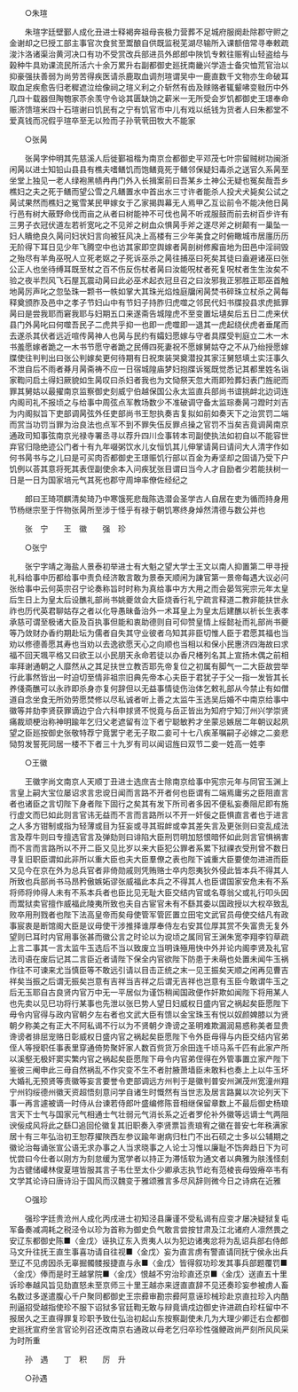 <!-- { "loadSidebar": true } -->

　　○朱瑄 

　　朱瑄字廷壁鄞人成化丑进士释褐奔祖母丧极力营葬不足城府服阕赴除郡守赆之金谢却之巳授工部主事官次食贫至鬻酿自供既监税芜湖尽输所入课额倍常寻奉敕疏浚汴洛诸渠治黄河决口有功不受赏改兵部进员外郎郎中陜饥专敕往赈宥山轻盗给与榖种牛具劝课流民所活六十余万累升右副都御史廵抚南畿兴学造士备灾恤荒官治以抑豪强扶善弱为尚劳苦得疾医请杀鹿取血调剂瑄谓吴中一鹿直数千文物亦生命破耳取血足疾愈告归老穉遮泣绘像祠之瑄义利之介斩然有齿及赇赂者辄颦咈变敡历中外几四十载器但陶匏家苶余羡守令谂其匮缺饷之薪米一无所受会岁饥都御史王璟奉命赈济馈瑄米四十石瑄谢曰饥民有之宁有饥官市中儿有戏以纸钱为货者人曰朱都堂不爱真钱而况假乎瑄卒至无以殓而子孙茕茕田牧大不能家 

　　○张昺 

　　张昺字仲明其先慈溪人后徙鄞祖楷为南京佥都御史平邓茂七叶宗留贼树功闽浙闲昺以进士知铅山县县有樵夫嗜鳝饥而饱鳝竟死于鳝邻保疑妇毒杀之送官久系昺至坐堂上独见一老人绿袍黑帻冉冉门外入长揖案前曰吾某乡土神公无疑也冤矣哉吾乡樵妇之夫之死于鳝而望公雪之凡鳝置水中首出水三寸许者能杀人投犬犬毙矣公试之昺试果然而樵妇之冤雪某民甲嫁女于乙家揭舆幕无人焉甲乙互讼前令不能决他日昺行邑有树大蔽野命伐而亩之从者曰树能祌不可伐也昺不听戎服鼓而前去树百步许有三男子衣冠伏道左若祈宽叱之不见斧之树血众惧昺手斧之遂尽斧之树颠有一巢坠一妇人瞶绝良久昺问妇状妇言向被狂风决上高楼有三少年美食之时俯瞰城市居廛历历无阶得下耳日见少年飞腾空中也访其家即空舆嫁者昺剖树修廨亩地为田邑中淫祠毁之殆尽有羊角巫呪人立死老妪之子死诉巫杀之昺往捕巫曰死矣其徒曰盍避诸巫曰张公正人也坐待缚耳既至杖之百不伤反伤杖者昺曰汝能呪杖者死复呪杖者生生汝矣不验之夜半烈风飞石屋瓦震动昺曰此必巫术起衣冠旦召之曰汝邪我正邪胜正耶巫首触地昺厉声叱之忽坠珠一颗书一帙如掌大其珠光焰烛庭牖闲昺焚书碎珠立杖杀之昺每释奠颁胙及邑中之孝子节妇山中有节妇子持胙归虎噬之邻民代妇书牒投县求虎抵罪昺曰是尝我耶而窘我耶与妇期五口来遂斋告城隍虎不至变置坛壝矣后五日二虎来伏县门外昺叱曰何噬吾民子二虎共乎抑一也即一虎噬即一退其一虎起绕伏虎者垂尾而去遂杀其伏者远近喧传昺神人也昺与民约有孀妇愿嫁与守者具牒受判庭立二木一木书羞愿嫁者跪之一木书节愿守者跪之民傅四死妻祝不愿嫁舅姑夺之不从乃绐授愿嫁牒使往判判出曰张公判嫁矣更何待期有日祝朿装哭奠潜投其家汪舅怒填土实汪事久不泄自后不雨者朞月昺斋祷不应一日宿城隍庙梦妇抱牒诉冤既觉悉记其都里姓名诣家鞫问启土得妇厥貌如生昺叹曰杀妇者我也为文恸祭天忽大雨即殓葬妇表门旌祀而罪其舅姑以最擢南京监察御史刻威宁伯越保国公永太监直兵部尚书谊挑衅北边词连内阁司礼不报顷之与给事中周弦点军教场数少不准破调守备太监琮奏昺刁蹬时刘吉为内阁拟旨下吏部调昺弦外任吏部尚书王恕执奏吉复拟如前如奏天下之治赏罚二端而赏当功罚当罪为治良法也点军不到不罪失伍反罪点操之官罚不当矣吉竟调昺南京通政司知事弦南京光禄寺署丞寻以荐升四川佥事转本司副使执法如初自以不能容世弃官归隐绝迹公门者十有九年啜粥饮水儿女恒饥其儿伸掌请昺曰请问大人清字作如何书昺书与之儿曰是可买肉否都御史王璟赈饥行部以百金为寿坚却之固请乃受下户饥例以荅其意将死其表侄副使余本入问疾犹张目谓曰当今人才自励者少若能扶树一日是一日为国家培元气其死也郡守周坤率僚佐经纪之 

　　郎曰王琦项麒清矣琦乃中寒饿死悲哉陈选潜会圣学古人自居在吏为循而持身用节杨继宗至于忤物张昺所至涉于怪乎有禄于朝饥寒终身焯然清德与数公并也 

　　张　宁　　王　徽　　强　珍 

　　○张宁 

　　张宁字靖之海盐人景泰初举进士有大魁之望大学士王文以南人抑置第二甲寻授礼科给事中历都给事中责负经济敢言敢为景泰天顺闲为諌官第一景帝每遇大议必问张给事中云何英宗召宁论奏称旨时时称为真给事中方大用之而会晏驾宪宗元年太皇后生日上为皇太后设醮礼部尚书姚夔敛会大臣烧香行礼宁疏言释道二教非能扶世永祚也历代英君聊姑存之者以化导愚昧备治外一术耳皇上为皇太后建醮以祈长生表孝承慈可谓至极诸大臣及百执事但能和衷助德则自可仰赞皇情上绥懿祉而礼部尚书夔等乃敛财办香约期赴坛为儒者自失其守业彼者乌知其非臣切惟人臣于君愿其福也当劝以修德善愿其寿也当劝以去逸欲愿天心之向顺也当相以和保小民惠济四海故曰求福不回天堸平格又曰欲王以小民朋天永命若徒以办香尺楮列名其上宣扬木偶之前相率拜谢通朝之人靡然从之其足扶世立教否耶先帝复位之初属有脚气一二大臣故尝举行此事然皆出一时迫切至情非祖宗旧典先帝本心夫臣于君犹子于父一指一发皆其长养俴斋醮可以永祚即杀身亦复何辞但以无益事情徒伤治体乞敕礼部从今禁止有如僧道自念坐食无所効劳愿焚修以尽私诚者听上善之太监牛玉选吴后婚不中南京给事中徽等并劾李贤获罪谪边宁合六科申捄贤不悦竟与岳正皆出为知府宁知汀州兴学崇贤痛裁顽梗治称神明踰年乞归父老遮留有泣下者宁聪敏矜才坐蒙忌嫉居二年朝议起夙望之臣廵按御史张敬特荐宁竟罢宁老无子取二妾可十七八疾革嘱嗣子必嫁之二妾悲恸剪发誓死同居一楼不下者三十九岁有司以闻诏旌曰双节二妾一姓高一姓李 

　　○王徽 

　　王徽字尚文南京人天顺丁丑进士选庶吉士除南京给事中宪宗元年与同官玉渊上言皇上嗣大宝位屡诏求言忠谠日闻而言路不开者何也臣谓有二端焉庸劣之臣阻直言者也诸臣之言切陛下身者陛下固行之矣其有发下所司者多因不便私妄奏阻尼即有施行虚文而巳如此则言官讳无益而不言而言路所以不开一奸佞之臣惧直言者也于进言之人多方钳制或指为轻薄或目为狂妄或寻其瑕衅或幸其差失言及更张则曰变乱成法言及荐牛则曰专擅选官言及弹劾则曰诽陷大臣刑罚明加怒恨暗怀如此则言官惧祸害而不言而言路所以不开二臣又见比岁以来大臣犯公罪者系累下狱祼衣受刑曾不数日寻复旧职臣谓如此非所以重大臣也夫大臣羣僚之表也陛下诚重大臣要使勿进进而臣又见今在京在外为总兵官者非倚勋戚则凭贿赂士卒内怨夷狄外侵此皆本兵不得其人所致也兵部尚书马昂矜傲嫉妬谬张威福此本兵之不得其人也臣谓国家安危未有不系将师将帅得人未有不系本兵者也臣比见无耻大臣交结内官或名尊翁父或礼行叩头因而鬻狱卖官擅作威福此陵夷所致也夫自古宦官未有不繇其委以国政授以大权卒致乱败卒用刑戮者也陛下法高皇帝而矣母使管军管匠置立田宅文武官员毋使交结凡有政事宸衷是断馆阁大臣是议毋使干涉推择谁厚奉侍左右安其位厚其赏不失富贵无复外望则巳耳时内官用事张甚而徽公言之时论以为谠顷之属同官王渊朱宽李翔李钧草疏上言二事其一言太监牛玉选后不当以致废立当明诛殛用快中外并论内阁李贤及礼官法司语在废后记其二言臣近者请陛下保全内官欲陛下防患于未萌也处置未闻牛玉祸作往不可谏来尤当慎臣等不敢远引请以目击正统之末一见王振矣天顺之闲再见曹吉祥矣当振之后谓无振矣岂意有吉祥当吉祥之后谓无吉祥也岂意有玉臣今敢谓牛玉之后无玉耶自古良贤内官万中无一平居似为谨饬稍闻国政便作奸欺如闻陛下将用某人也先卖以见巳功将行某事也先泄以张巳势人望日妇威权日盛内官之祸起矣臣愿陛下毋令内官得与政内官朝夕左右者也文武大臣有馈以金宝珠玉有悦以奴颜婢膝以为贤朝夕称美之有正大不阿私谒不行以为不贤朝夕谗谤之圣明难欺漏润易惑称美者显贵谗谤者排屈宠赂日彰威权日盛内官之祸起矣臣愿陛下令外臣毋得与内臣交结内官弟侄人等授职任事表里穿通倚势聚奸家人数百赀货万余田连千顷马系千匹有此家产所以溪壑无极奸窦实繁内官之祸起矣臣愿陛下毋令内官弟侄得在外管事置立家产陛下鉴彼三阉申此三毋自然祸乱不作灾变不生不者肘腋萧墙臣未敢料也奏上上以牛玉坏大婚礼无预贤等责徽等妄言要誉令吏部调远方州判于是徽判普安州渊茂州宽潼州翔宁州钧绥德州徽天资超悟刻意问学自诸生时慨然有当世志及居言路冀以次论列天下事一再言遽被谪一时侍从台谏若侍郎叶盛编修陈音相继保留章数上不最后御史杨琅言天下士气与国家元气相通士气壮弱元气消长系之近者罗伦补外徽等远谪士气两阻谀佞成风将此之繇□追回伦徽复其旧职奏入李贤票旨责琅宥之徽在普安七年秩满家居十有三年弘治初王恕荐擢陜西左参议踰年谢病归杜门不出石硕之士多以公辅期之徽论治每诵张宣公语无求办事之人当求晓事之人论士习惟以廉耻不饬奔趋日下为可忧尝曰今仕者以刚方为刻怠缓为宽学者以持正为滞恬软为通文者以典雅为肤浅怪刻为古徤储巏林俊夏瑄皆服其言子韦仕至太仆少卿承志执节屹有范棱丧母毁瘠卒韦有文学其论诗曰唐诗沿于国风而汉魏变于雅颂雅言多尽风辞则微今日之诗病在近雅 

　　○强珍 

　　强珍字廷贵沧州人成化丙戌进士初知泾县廉谨不受私谒有应变才屡决疑狱复屯军备奏减凋耗之税泾令以珍为首称为御史负气敢言尝按甘肃及江北诸府人凛然畏之安辽东都御史陈■〈金戊〉诬执辽东入贡夷人以为犯边诸夷忿将为乱诏兵部右侍郎马文升往抚王直生事喜功请自往视■〈金戊〉妄为直言虏有警直请同抚宁侯永出兵至辽不见虏因杀无辜掘髑髅报捷直与永■〈金戊〉皆得叙功珍发其事兵部题覆罚■〈金戊〉俸而是时王越掌院■〈金戊〉恨越不穷治珍直还京■〈金戊〉送直五十里诉珍奉越风旨见劾直怒未至京师三十里王越亦来迓直直辞不见还奏珍妄参被虏人畜名数过多遂遣腹心千户聚同都御史王宗彛审勘宗彛阿意诬珍械珍赴京直拉珍入内酷刑逼招受越指使珍不服下诏狱多官廷鞫无敢与辩竟谪戍边御史许进疏白珍枉留中不报居久之王直得罪复珍职予致仕弘治初起山东按察副使未几为大理少卿迁右佥都御史廵抚宣府坐言官论列召还改南京右通政以母老乞归卒珍性强鲠政尚严刻所风风采为时所重 

　　孙　遇　　丁　积　　厉　升 

　　○孙遇 

